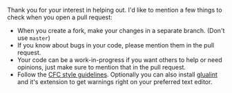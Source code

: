 Thank you for your interest in helping out. I'd like to mention a few things to check when you open a pull request:

- When you create a fork, make your changes in a separate branch. (Don't use `master`)
- If you know about bugs in your code, please mention them in the pull request.
- Your code can be a work-in-progress if you want others to help or need opinions, just make sure to mention that in the pull request.
- Follow the [CFC style guidelines](https://github.com/CFC-Servers/cfc_glua_style_guidelines). Optionally you can also install [glualint](https://github.com/FPtje/GLuaFixer) and it's extension to get warnings right on your preferred text editor.
